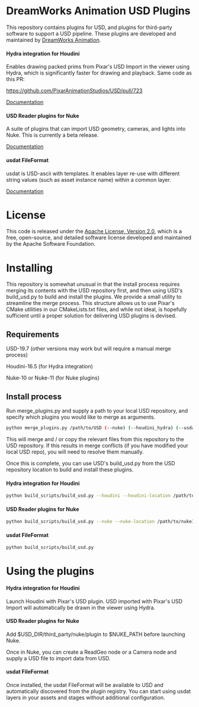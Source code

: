 # DreamWorks Animation USD Plugins

This repository contains plugins for USD, and plugins for 
third-party software to support a USD pipeline. These plugins are
developed and maintained by [DreamWorks Animation](https://www.dreamworks.com).

#### Hydra integration for Houdini

Enables drawing packed prims from Pixar's USD Import in the viewer using Hydra,
which is significantly faster for drawing and playback. Same code as this PR:

https://github.com/PixarAnimationStudios/USD/pull/723

[Documentation](third_party/houdini/plugin/Hydra/README.md)

#### USD Reader plugins for Nuke

A suite of plugins that can import USD geometry, cameras, and lights
into Nuke. This is currently a beta release.

[Documentation](third_party/nuke/README.md)

#### usdat FileFormat

usdat is USD-ascii with templates. It enables layer re-use with
different string values (such as asset instance name) within a common layer.

[Documentation](pxr/usd/plugin/usdat/README.md)

# License

This code is released under the 
[Apache License, Version 2.0](https://www.apache.org/licenses/LICENSE-2.0), 
which is a free, open-source, and detailed software license developed and maintained 
by the Apache Software Foundation.

# Installing

This repository is somewhat unusual in that the install process 
requires merging its contents with the USD repository first, and then
using USD's build_usd.py to build and install the plugins. We provide a small
utility to streamline the merge process. This structure allows us to use
Pixar's CMake utilities in our CMakeLists.txt files, and while not ideal,
is hopefully sufficient until a proper solution for delivering 
USD plugins is devised.
   
## Requirements

USD-19.7 (other versions may work but will require a manual merge process)

Houdini-16.5 (for Hydra integration)

Nuke-10 or Nuke-11 (for Nuke plugins)

## Install process

Run merge_plugins.py and supply a path to your local USD repository,
and specify which plugins you would like to merge as arguments.

```bash
python merge_plugins.py /path/to/USD (--nuke) (--houdini_hydra) (--usdat)
```

This will merge and / or copy the relevant files from this repository to
the USD repository. If this results in merge conflicts (if you have modified 
your local USD repo), you will need to resolve them manually.

Once this is complete, you can use USD's build_usd.py from the USD repository
location to build and install these plugins.

#### Hydra integration for Houdini
```bash
python build_scripts/build_usd.py --houdini --houdini-location /path/to/houdini16.5
```

#### USD Reader plugins for Nuke
```bash
python build_scripts/build_usd.py --nuke --nuke-location /path/to/nuke10_or_11
```

#### usdat FileFormat
```bash
python build_scripts/build_usd.py
```

# Using the plugins

#### Hydra integration for Houdini

Launch Houdini with Pixar's USD plugin. USD imported with Pixar's
USD Import will automatically be drawn in the viewer using Hydra.

#### USD Reader plugins for Nuke

Add $USD_DIR/third_party/nuke/plugin to $NUKE_PATH before launching
Nuke.

Once in Nuke, you can create a ReadGeo node or a Camera node and supply
a USD file to import data from USD.

#### usdat FileFormat

Once installed, the usdat FileFormat will be available to USD and
automatically discovered from the plugin registry.
You can start using usdat layers in your assets and stages without
additional configuration.
